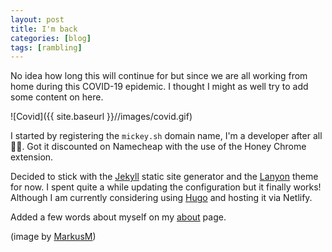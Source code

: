 ```yaml
---
layout: post
title: I'm back
categories: [blog]
tags: [rambling]
---
```


No idea how long this will continue for but since we are all working 
from home during this COVID-19 epidemic. I thought I might as well try to add some content on here.

![Covid]({{ site.baseurl }}//images/covid.gif)

I started by registering the `mickey.sh` domain name, I'm a developer after all 👨‍💻.
Got it discounted on Namecheap with the use of the Honey Chrome extension.

Decided to stick with the [Jekyll](https://jekyllrb.com/) static site generator and the [Lanyon](https://github.com/poole/lanyon) theme for now. I spent quite a while updating the configuration but it finally works! Although I am currently considering using [Hugo](https://gohugo.io/) and hosting it via Netlify.

Added a few words about myself on my [about](/about) page.

(image by [MarkusM](https://dribbble.com/MarkusM))